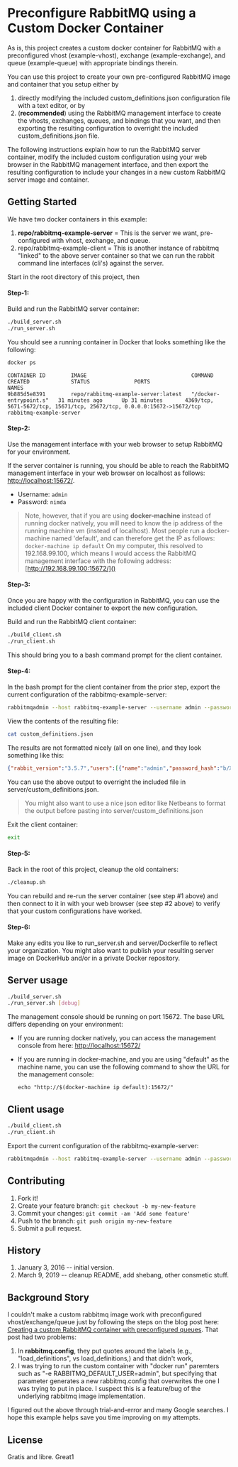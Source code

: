 # Preconfigure RabbitMQ using a Custom Docker Container

As is, this project creates a custom docker container for RabbitMQ with a preconfigured vhost (example-vhost), exchange (example-exchange), and queue (example-queue) with appropriate bindings therein.

You can use this project to create your own pre-configured RabbitMQ image and container that you setup either by

1. directly modifying the included custom_definitions.json configuration file with a text editor, or by
2. (**recommended**) using the RabbitMQ management interface to create the vhosts, exchanges, queues, and bindings that you want, and then exporting the resulting configuration to overright the included custom_definitions.json file.

The following instructions explain how to run the RabbitMQ server container, modify the included custom configuration using your web browser in the RabbitMQ management interface, and then export the resulting configuration to include your changes in a new custom RabbitMQ server image and container.

## Getting Started

We have two docker containers in this example:

1. **repo/rabbitmq-example-server** = This is the server we want, pre-configured with vhost, exchange, and queue.
2. repo/rabbitmq-example-client = This is another instance of rabbitmq "linked" to the above server container so that we can run the rabbit command line interfaces (cli's) against the server.

Start in the root directory of this project, then

#### Step-1:

Build and run the RabbitMQ server container:

```bash
./build_server.sh
./run_server.sh
```

You should see a running container in Docker that looks something like the following:

```bash
docker ps
```

```
CONTAINER ID        IMAGE                                 COMMAND                  CREATED             STATUS              PORTS                                                                     NAMES
9b885d5e8391        repo/rabbitmq-example-server:latest   "/docker-entrypoint.s"   31 minutes ago      Up 31 minutes       4369/tcp, 5671-5672/tcp, 15671/tcp, 25672/tcp, 0.0.0.0:15672->15672/tcp   rabbitmq-example-server
```

#### Step-2:

Use the management interface with your web browser to setup RabbitMQ for your environment.

If the server container is running, you should be able to reach the RabbitMQ management interface in your web browser on localhost as follows: [http://localhost:15672/]().

* Username: `admin`
* Password: `nimda`

> Note, however, that if you are using **docker-machine** instead of running docker natively, you will need to know the ip address of the running machine vm (instead of localhost). Most people run a docker-machine named 'default', and can therefore get the IP as follows:
>  ```docker-machine ip default```
> On my computer, this resolved to 192.168.99.100, which means I would access the RabbitMQ management interface with the following address: [http://192.168.99.100:15672/]()

#### Step-3:

Once you are happy with the configuration in RabbitMQ, you can use the included client Docker container to export the new configuration.

Build and run the RabbitMQ client container:

```bash
./build_client.sh
./run_client.sh
```
This should bring you to a bash command prompt for the client container.

#### Step-4:

In the bash prompt for the client container from the prior step, export the current configuration of the rabbitmq-example-server:

```bash
rabbitmqadmin --host rabbitmq-example-server --username admin --password nimda export custom_definitions.json
```

View the contents of the resulting file:

```bash
cat custom_definitions.json
```

The results are not formatted nicely (all on one line), and they look something like this:

```json
{"rabbit_version":"3.5.7","users":[{"name":"admin","password_hash":"b/XedHeZ8AVWttrmlrs5Mjl+eKI=","tags":"administrator"}],"vhosts":[{"name":"/"},{"name":"example-vhost"}],"permissions":[{"user":"admin","vhost":"/","configure":".*","write":".*","read":".*"},{"user":"admin","vhost":"example-vhost","configure":".*","write":".*","read":".*"}],"parameters":[],"policies":[],"queues":[{"name":"example-queue","vhost":"example-vhost","durable":true,"auto_delete":false,"arguments":{"x-max-length":5}}],"exchanges":[{"name":"example-exchange","vhost":"example-vhost","type":"fanout","durable":true,"auto_delete":false,"internal":false,"arguments":{}}],"bindings":[{"source":"example-exchange","vhost":"example-vhost","destination":"example-queue","destination_type":"queue","routing_key":"","arguments":{}}]}
```

You can use the above output to overright the included file in server/custom_definitions.json. 
> You might also want to use a nice json editor like Netbeans to format the output before pasting into server/custom_definitions.json

Exit the client container:

```bash
exit
```

#### Step-5:

Back in the root of this project, cleanup the old containers:

```bash
./cleanup.sh
```

You can rebuild and re-run the server container (see step #1 above) and then connect to it in with your web browser (see step #2 above) to verify that your custom configurations have worked.

#### Step-6:

Make any edits you like to run_server.sh and server/Dockerfile to reflect your organization. You might also want to publish your resulting server image on DockerHub and/or in a private Docker repository.

## Server usage

```bash
./build_server.sh
./run_server.sh [debug]
```
The management console should be running on port 15672. The base URL differs depending on your environment:

* If you are running docker natively, you can access the management console from here: [http://localhost:15672/](http://localhost:15672/)
* If you are running in docker-machine, and you are using "default" as the machine name, you can use the following command to show the URL for the management console:

   ```echo "http://$(docker-machine ip default):15672/"```

## Client usage

```bash
./build_client.sh
./run_client.sh
```

Export the current configuration of the rabbitmq-example-server:

```bash
rabbitmqadmin --host rabbitmq-example-server --username admin --password nimda export custom_definitions.json
```

## Contributing

1. Fork it!
2. Create your feature branch: `git checkout -b my-new-feature`
3. Commit your changes: `git commit -am 'Add some feature'`
4. Push to the branch: `git push origin my-new-feature`
5. Submit a pull request.

## History

1. January 3, 2016 -- initial version.
2. March 9, 2019 -- cleanup README, add shebang, other consmetic stuff.

## Background Story

I couldn't make a custom rabbitmq image work with preconfigured vhost/exchange/queue just by following the steps on the blog post here: [Creating a custom RabbitMQ container with preconfigured queues](http://devops.datenkollektiv.de/creating-a-custom-rabbitmq-container-with-preconfigured-queues.html). That post had two problems:

1. In **rabbitmq.config**, they put quotes around the labels (e.g., "load_definitions", vs load_definitions,) and that didn't work,
2. I was trying to run the custom container with "docker run" paremters such as "-e RABBITMQ_DEFAULT_USER=admin", but specifying that parameter generates a new rabbitmq.config that overwrites the one I was trying to put in place. I suspect this is a feature/bug of the underlying rabbitmq image implementation.

I figured out the above through trial-and-error and many Google searches. I hope this example helps save you time improving on my attempts.

## License

Gratis and libre.
Great1

